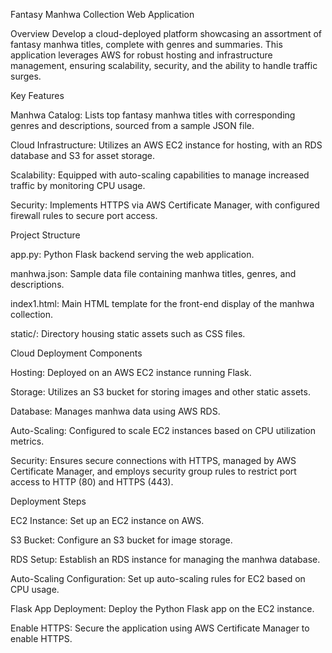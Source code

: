   Fantasy Manhwa Collection Web Application

Overview Develop a cloud-deployed platform showcasing an assortment of fantasy manhwa titles, complete with genres and summaries. This application leverages AWS for robust hosting and infrastructure management, ensuring scalability, security, and the ability to handle traffic surges.

  Key Features

Manhwa Catalog: Lists top fantasy manhwa titles with corresponding genres and descriptions, sourced from a sample JSON file.

Cloud Infrastructure: Utilizes an AWS EC2 instance for hosting, with an RDS database and S3 for asset storage.

Scalability: Equipped with auto-scaling capabilities to manage increased traffic by monitoring CPU usage.

Security: Implements HTTPS via AWS Certificate Manager, with configured firewall rules to secure port access.



  Project Structure

app.py: Python Flask backend serving the web application.

manhwa.json: Sample data file containing manhwa titles, genres, and descriptions.

index1.html: Main HTML template for the front-end display of the manhwa collection.

static/: Directory housing static assets such as CSS files.



  Cloud Deployment Components

Hosting: Deployed on an AWS EC2 instance running Flask.

Storage: Utilizes an S3 bucket for storing images and other static assets.

Database: Manages manhwa data using AWS RDS.

Auto-Scaling: Configured to scale EC2 instances based on CPU utilization metrics.

Security: Ensures secure connections with HTTPS, managed by AWS Certificate Manager, and employs security group rules to restrict port access to HTTP (80) and HTTPS (443).



  Deployment Steps

EC2 Instance: Set up an EC2 instance on AWS.

S3 Bucket: Configure an S3 bucket for image storage.

RDS Setup: Establish an RDS instance for managing the manhwa database.

Auto-Scaling Configuration: Set up auto-scaling rules for EC2 based on CPU usage.

Flask App Deployment: Deploy the Python Flask app on the EC2 instance.

Enable HTTPS: Secure the application using AWS Certificate Manager to enable HTTPS.
